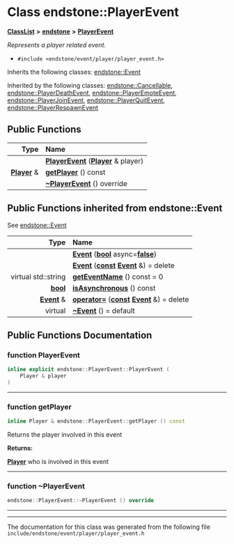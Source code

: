 

# Class endstone::PlayerEvent



[**ClassList**](annotated.md) **>** [**endstone**](namespaceendstone.md) **>** [**PlayerEvent**](classendstone_1_1PlayerEvent.md)



_Represents a player related event._ 

* `#include <endstone/event/player/player_event.h>`



Inherits the following classes: [endstone::Event](classendstone_1_1Event.md)


Inherited by the following classes: [endstone::Cancellable](classendstone_1_1Cancellable.md),  [endstone::PlayerDeathEvent](classendstone_1_1PlayerDeathEvent.md),  [endstone::PlayerEmoteEvent](classendstone_1_1PlayerEmoteEvent.md),  [endstone::PlayerJoinEvent](classendstone_1_1PlayerJoinEvent.md),  [endstone::PlayerQuitEvent](classendstone_1_1PlayerQuitEvent.md),  [endstone::PlayerRespawnEvent](classendstone_1_1PlayerRespawnEvent.md)




















































## Public Functions

| Type | Name |
| ---: | :--- |
|   | [**PlayerEvent**](#function-playerevent) ([**Player**](classendstone_1_1Player.md) & player) <br> |
|  [**Player**](classendstone_1_1Player.md) & | [**getPlayer**](#function-getplayer) () const<br> |
|   | [**~PlayerEvent**](#function-playerevent) () override<br> |


## Public Functions inherited from endstone::Event

See [endstone::Event](classendstone_1_1Event.md)

| Type | Name |
| ---: | :--- |
|   | [**Event**](classendstone_1_1Event.md#function-event-12) ([**bool**](classendstone_1_1Vector.md) async=[**false**](classendstone_1_1Vector.md)) <br> |
|   | [**Event**](classendstone_1_1Event.md#function-event-22) ([**const**](classendstone_1_1Vector.md) [**Event**](classendstone_1_1Event.md) &) = delete<br> |
| virtual std::string | [**getEventName**](classendstone_1_1Event.md#function-geteventname) () const = 0<br> |
|  [**bool**](classendstone_1_1Vector.md) | [**isAsynchronous**](classendstone_1_1Event.md#function-isasynchronous) () const<br> |
|  [**Event**](classendstone_1_1Event.md) & | [**operator=**](classendstone_1_1Event.md#function-operator) ([**const**](classendstone_1_1Vector.md) [**Event**](classendstone_1_1Event.md) &) = delete<br> |
| virtual  | [**~Event**](classendstone_1_1Event.md#function-event) () = default<br> |






















































## Public Functions Documentation




### function PlayerEvent 

```C++
inline explicit endstone::PlayerEvent::PlayerEvent (
    Player & player
) 
```




<hr>



### function getPlayer 

```C++
inline Player & endstone::PlayerEvent::getPlayer () const
```



Returns the player involved in this event




**Returns:**

[**Player**](classendstone_1_1Player.md) who is involved in this event 





        

<hr>



### function ~PlayerEvent 

```C++
endstone::PlayerEvent::~PlayerEvent () override
```




<hr>

------------------------------
The documentation for this class was generated from the following file `include/endstone/event/player/player_event.h`

